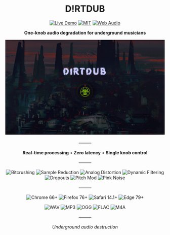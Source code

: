 <div align="center">

# D!RTDUB

[![Live Demo](https://img.shields.io/badge/LIVE-0a0a1a?style=for-the-badge&logoColor=ccccff)](https://bxavaby.github.io/dirtdub)
[![MIT](https://img.shields.io/badge/MIT-ff6600?style=for-the-badge)](LICENSE)
[![Web Audio](https://img.shields.io/badge/Web_Audio-ccccff?style=for-the-badge&logoColor=0a0a1a)](https://developer.mozilla.org/en-US/docs/Web/API/Web_Audio_API)

**One-knob audio degradation for underground musicians**

<img src="ss/ss.png" alt="D!RTDUB Interface" width="700">

────

**Real-time processing** • **Zero latency** • **Single knob control**

────

![Bitcrushing](https://img.shields.io/badge/Bitcrushing-0a0a1a?style=flat-square&logoColor=ccccff)
![Sample Reduction](https://img.shields.io/badge/Sample_Reduction-0a0a1a?style=flat-square&logoColor=ccccff)
![Analog Distortion](https://img.shields.io/badge/Analog_Distortion-0a0a1a?style=flat-square&logoColor=ccccff)
![Dynamic Filtering](https://img.shields.io/badge/Dynamic_Filtering-0a0a1a?style=flat-square&logoColor=ccccff)
![Dropouts](https://img.shields.io/badge/Dropouts-0a0a1a?style=flat-square&logoColor=ccccff)
![Pitch Mod](https://img.shields.io/badge/Pitch_Mod-0a0a1a?style=flat-square&logoColor=ccccff)
![Pink Noise](https://img.shields.io/badge/Pink_Noise-0a0a1a?style=flat-square&logoColor=ccccff)

────

![Chrome 66+](https://img.shields.io/badge/Chrome_66+-ff6600?style=flat-square)
![Firefox 76+](https://img.shields.io/badge/Firefox_76+-ff6600?style=flat-square)
![Safari 14.1+](https://img.shields.io/badge/Safari_14.1+-ff6600?style=flat-square)
![Edge 79+](https://img.shields.io/badge/Edge_79+-ff6600?style=flat-square)

![WAV](https://img.shields.io/badge/WAV-ccccff?style=flat-square&logoColor=0a0a1a)
![MP3](https://img.shields.io/badge/MP3-ccccff?style=flat-square&logoColor=0a0a1a)
![OGG](https://img.shields.io/badge/OGG-ccccff?style=flat-square&logoColor=0a0a1a)
![FLAC](https://img.shields.io/badge/FLAC-ccccff?style=flat-square&logoColor=0a0a1a)
![M4A](https://img.shields.io/badge/M4A-ccccff?style=flat-square&logoColor=0a0a1a)

────

*Underground audio destruction*

</div>
